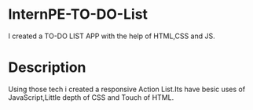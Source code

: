 # InternPE-TO-DO-List
I created a TO-DO LIST APP with the help of HTML,CSS and JS.
# Description
Using those tech i created a responsive Action List.Its have besic uses of JavaScript,Little depth of CSS and Touch of HTML.
